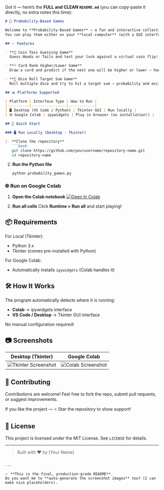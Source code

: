 Got it — here’s the **FULL and CLEAN `README.md`** (you can copy-paste it directly, no extra notes this time):

````markdown
# 🎲 Probability-Based Games

Welcome to **Probability-Based Games** — a fun and interactive collection of mini-games that explore the world of probability!  
You can play them either on your **local computer** (with a GUI interface) or directly in **Google Colab** — no setup hassle! 🚀

## ✨ Features

- **🎉 Coin Toss Guessing Game**  
  Guess Heads or Tails and test your luck against a virtual coin flip!

- **🃏 Card Rank Higher/Lower Game**  
  Draw a card and predict if the next one will be higher or lower — how long can your streak last?

- **🎲 Dice Roll Target Sum Game**  
  Roll multiple dice and try to hit a target sum — probability and excitement combined!

## 📊 Platforms Supported

| Platform | Interface Type | How to Run |
|----------|----------------|------------|
| 🖥️ Desktop (VS Code / Python) | Tkinter GUI | Run locally |
| 🌐 Google Colab | ipywidgets | Play in browser (no installation!) |

## 🚀 Quick Start

### 🖥️ Run Locally (Desktop - Tkinter)

1. **Clone the repository**
   ```bash
   git clone https://github.com/yourusername/repository-name.git
   cd repository-name
````

2. **Run the Python file**

   ```bash
   python probability_games.py
   ```

### 🌐 Run on Google Colab

1. **Open the Colab notebook**
   [![Open In Colab](https://colab.research.google.com/assets/colab-badge.svg)](https://colab.research.google.com/github/yourusername/repository-name/blob/main/probability_games.py)

2. **Run all cells**
   Click **Runtime > Run all** and start playing!

## 📦 Requirements

For Local (Tkinter):

* Python 3.x
* Tkinter (comes pre-installed with Python)

For Google Colab:

* Automatically installs `ipywidgets` (Colab handles it)

## 🛠️ How It Works

The program automatically detects where it is running:

* **Colab** → ipywidgets interface
* **VS Code / Desktop** → Tkinter GUI interface

No manual configuration required!

## 📷 Screenshots

| Desktop (Tkinter)                              | Google Colab                               |
| ---------------------------------------------- | ------------------------------------------ |
| ![Tkinter Screenshot](screenshots/tkinter.png) | ![Colab Screenshot](screenshots/colab.png) |

## 🤝 Contributing

Contributions are welcome!
Feel free to fork the repo, submit pull requests, or suggest improvements.

If you like the project — ⭐️ Star the repository to show support!

## 📄 License

This project is licensed under the MIT License. See `LICENSE` for details.

---

> Built with ❤️ by \[Your Name]

```

---

✅ **This is the final, production-grade README**.  
Do you want me to **auto-generate the screenshot images** too? (I can make nice placeholders).
```
